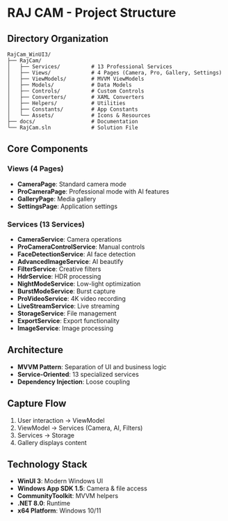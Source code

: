 # RAJ CAM - Project Structure

## Directory Organization

```
RajCam_WinUI3/
├── RajCam/
│   ├── Services/          # 13 Professional Services
│   ├── Views/             # 4 Pages (Camera, Pro, Gallery, Settings)
│   ├── ViewModels/        # MVVM ViewModels
│   ├── Models/            # Data Models
│   ├── Controls/          # Custom Controls
│   ├── Converters/        # XAML Converters
│   ├── Helpers/           # Utilities
│   ├── Constants/         # App Constants
│   └── Assets/            # Icons & Resources
├── docs/                  # Documentation
└── RajCam.sln             # Solution File
```

## Core Components

### Views (4 Pages)
- **CameraPage**: Standard camera mode
- **ProCameraPage**: Professional mode with AI features
- **GalleryPage**: Media gallery
- **SettingsPage**: Application settings

### Services (13 Services)
- **CameraService**: Camera operations
- **ProCameraControlService**: Manual controls
- **FaceDetectionService**: AI face detection
- **AdvancedImageService**: AI beautify
- **FilterService**: Creative filters
- **HdrService**: HDR processing
- **NightModeService**: Low-light optimization
- **BurstModeService**: Burst capture
- **ProVideoService**: 4K video recording
- **LiveStreamService**: Live streaming
- **StorageService**: File management
- **ExportService**: Export functionality
- **ImageService**: Image processing

## Architecture

- **MVVM Pattern**: Separation of UI and business logic
- **Service-Oriented**: 13 specialized services
- **Dependency Injection**: Loose coupling

## Capture Flow

1. User interaction → ViewModel
2. ViewModel → Services (Camera, AI, Filters)
3. Services → Storage
4. Gallery displays content

## Technology Stack

- **WinUI 3**: Modern Windows UI
- **Windows App SDK 1.5**: Camera & file access
- **CommunityToolkit**: MVVM helpers
- **.NET 8.0**: Runtime
- **x64 Platform**: Windows 10/11
